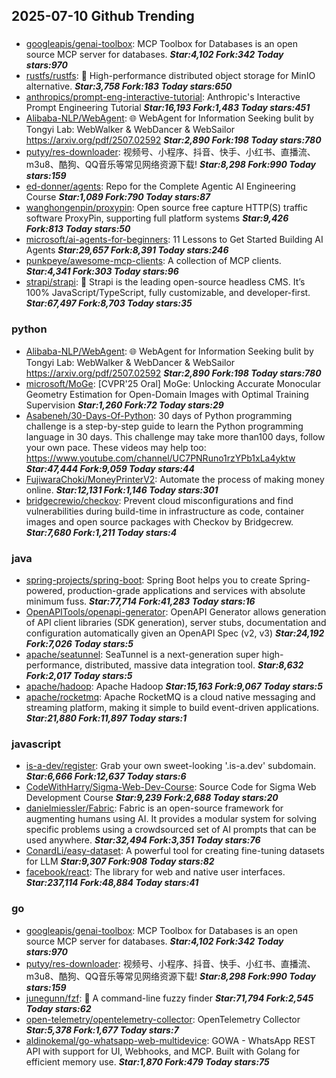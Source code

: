 ## 2025-07-10 Github Trending

### 
* [googleapis/genai-toolbox](https://github.com/googleapis/genai-toolbox): MCP Toolbox for Databases is an open source MCP server for databases. ***Star:4,102 Fork:342 Today stars:970***
* [rustfs/rustfs](https://github.com/rustfs/rustfs): 🚀 High-performance distributed object storage for MinIO alternative. ***Star:3,758 Fork:183 Today stars:650***
* [anthropics/prompt-eng-interactive-tutorial](https://github.com/anthropics/prompt-eng-interactive-tutorial): Anthropic's Interactive Prompt Engineering Tutorial ***Star:16,193 Fork:1,483 Today stars:451***
* [Alibaba-NLP/WebAgent](https://github.com/Alibaba-NLP/WebAgent): 🌐 WebAgent for Information Seeking bulit by Tongyi Lab: WebWalker & WebDancer & WebSailor https://arxiv.org/pdf/2507.02592 ***Star:2,890 Fork:198 Today stars:780***
* [putyy/res-downloader](https://github.com/putyy/res-downloader): 视频号、小程序、抖音、快手、小红书、直播流、m3u8、酷狗、QQ音乐等常见网络资源下载! ***Star:8,298 Fork:990 Today stars:159***
* [ed-donner/agents](https://github.com/ed-donner/agents): Repo for the Complete Agentic AI Engineering Course ***Star:1,089 Fork:790 Today stars:87***
* [wanghongenpin/proxypin](https://github.com/wanghongenpin/proxypin): Open source free capture HTTP(S) traffic software ProxyPin, supporting full platform systems ***Star:9,426 Fork:813 Today stars:50***
* [microsoft/ai-agents-for-beginners](https://github.com/microsoft/ai-agents-for-beginners): 11 Lessons to Get Started Building AI Agents ***Star:29,657 Fork:8,391 Today stars:246***
* [punkpeye/awesome-mcp-clients](https://github.com/punkpeye/awesome-mcp-clients): A collection of MCP clients. ***Star:4,341 Fork:303 Today stars:96***
* [strapi/strapi](https://github.com/strapi/strapi): 🚀 Strapi is the leading open-source headless CMS. It’s 100% JavaScript/TypeScript, fully customizable, and developer-first. ***Star:67,497 Fork:8,703 Today stars:35***

### python
* [Alibaba-NLP/WebAgent](https://github.com/Alibaba-NLP/WebAgent): 🌐 WebAgent for Information Seeking bulit by Tongyi Lab: WebWalker & WebDancer & WebSailor https://arxiv.org/pdf/2507.02592 ***Star:2,890 Fork:198 Today stars:780***
* [microsoft/MoGe](https://github.com/microsoft/MoGe): [CVPR'25 Oral] MoGe: Unlocking Accurate Monocular Geometry Estimation for Open-Domain Images with Optimal Training Supervision ***Star:1,260 Fork:72 Today stars:29***
* [Asabeneh/30-Days-Of-Python](https://github.com/Asabeneh/30-Days-Of-Python): 30 days of Python programming challenge is a step-by-step guide to learn the Python programming language in 30 days. This challenge may take more than100 days, follow your own pace. These videos may help too: https://www.youtube.com/channel/UC7PNRuno1rzYPb1xLa4yktw ***Star:47,444 Fork:9,059 Today stars:44***
* [FujiwaraChoki/MoneyPrinterV2](https://github.com/FujiwaraChoki/MoneyPrinterV2): Automate the process of making money online. ***Star:12,131 Fork:1,146 Today stars:301***
* [bridgecrewio/checkov](https://github.com/bridgecrewio/checkov): Prevent cloud misconfigurations and find vulnerabilities during build-time in infrastructure as code, container images and open source packages with Checkov by Bridgecrew. ***Star:7,680 Fork:1,211 Today stars:4***

### java
* [spring-projects/spring-boot](https://github.com/spring-projects/spring-boot): Spring Boot helps you to create Spring-powered, production-grade applications and services with absolute minimum fuss. ***Star:77,714 Fork:41,283 Today stars:16***
* [OpenAPITools/openapi-generator](https://github.com/OpenAPITools/openapi-generator): OpenAPI Generator allows generation of API client libraries (SDK generation), server stubs, documentation and configuration automatically given an OpenAPI Spec (v2, v3) ***Star:24,192 Fork:7,026 Today stars:5***
* [apache/seatunnel](https://github.com/apache/seatunnel): SeaTunnel is a next-generation super high-performance, distributed, massive data integration tool. ***Star:8,632 Fork:2,017 Today stars:5***
* [apache/hadoop](https://github.com/apache/hadoop): Apache Hadoop ***Star:15,163 Fork:9,067 Today stars:5***
* [apache/rocketmq](https://github.com/apache/rocketmq): Apache RocketMQ is a cloud native messaging and streaming platform, making it simple to build event-driven applications. ***Star:21,880 Fork:11,897 Today stars:1***

### javascript
* [is-a-dev/register](https://github.com/is-a-dev/register): Grab your own sweet-looking '.is-a.dev' subdomain. ***Star:6,666 Fork:12,637 Today stars:6***
* [CodeWithHarry/Sigma-Web-Dev-Course](https://github.com/CodeWithHarry/Sigma-Web-Dev-Course): Source Code for Sigma Web Development Course ***Star:9,239 Fork:2,688 Today stars:20***
* [danielmiessler/Fabric](https://github.com/danielmiessler/Fabric): Fabric is an open-source framework for augmenting humans using AI. It provides a modular system for solving specific problems using a crowdsourced set of AI prompts that can be used anywhere. ***Star:32,494 Fork:3,351 Today stars:76***
* [ConardLi/easy-dataset](https://github.com/ConardLi/easy-dataset): A powerful tool for creating fine-tuning datasets for LLM ***Star:9,307 Fork:908 Today stars:82***
* [facebook/react](https://github.com/facebook/react): The library for web and native user interfaces. ***Star:237,114 Fork:48,884 Today stars:41***

### go
* [googleapis/genai-toolbox](https://github.com/googleapis/genai-toolbox): MCP Toolbox for Databases is an open source MCP server for databases. ***Star:4,102 Fork:342 Today stars:970***
* [putyy/res-downloader](https://github.com/putyy/res-downloader): 视频号、小程序、抖音、快手、小红书、直播流、m3u8、酷狗、QQ音乐等常见网络资源下载! ***Star:8,298 Fork:990 Today stars:159***
* [junegunn/fzf](https://github.com/junegunn/fzf): 🌸 A command-line fuzzy finder ***Star:71,794 Fork:2,545 Today stars:62***
* [open-telemetry/opentelemetry-collector](https://github.com/open-telemetry/opentelemetry-collector): OpenTelemetry Collector ***Star:5,378 Fork:1,677 Today stars:7***
* [aldinokemal/go-whatsapp-web-multidevice](https://github.com/aldinokemal/go-whatsapp-web-multidevice): GOWA - WhatsApp REST API with support for UI, Webhooks, and MCP. Built with Golang for efficient memory use. ***Star:1,870 Fork:479 Today stars:75***
